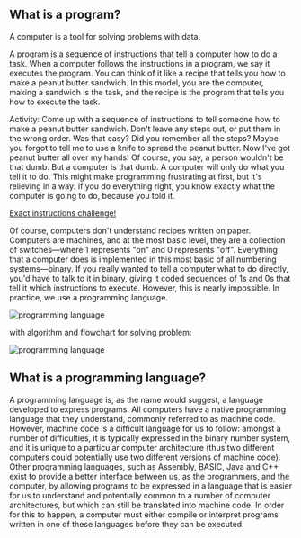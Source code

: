 ## What is a program?

A computer is a tool for solving problems with data.

A program is a sequence of instructions that tell a computer how to do a task. When a computer follows the instructions in a program, we say it executes the program. You can think of it like a recipe that tells you how to make a peanut butter sandwich. In this model, you are the computer, making a sandwich is the task, and the recipe is the program that tells you how to execute the task.

Activity: Come up with a sequence of instructions to tell someone how to make a peanut butter sandwich. Don't leave any steps out, or put them in the wrong order.
Was that easy? Did you remember all the steps? Maybe you forgot to tell me to use a knife to spread the peanut butter. Now I've got peanut butter all over my hands! Of course, you say, a person wouldn't be that dumb. But a computer is that dumb. A computer will only do what you tell it to do. This might make programming frustrating at first, but it's relieving in a way: if you do everything right, you know exactly what the computer is going to do, because you told it.

[Exact instructions challenge!](https://www.youtube.com/watch?v=Ct-lOOUqmyY)

Of course, computers don't understand recipes written on paper. Computers are machines, and at the most basic level, they are a collection of switches—where 1 represents "on" and 0 represents "off". Everything that a computer does is implemented in this most basic of all numbering systems—binary. If you really wanted to tell a computer what to do directly, you'd have to talk to it in binary, giving it coded sequences of 1s and 0s that tell it which instructions to execute. However, this is nearly impossible. In practice, we use a programming language.

![programming language](https://upload.wikimedia.org/wikipedia/commons/2/2d/Programming_language.png)

with algorithm and flowchart for solving problem:

![programming language](https://upload.wikimedia.org/wikipedia/commons/e/e9/Programming.png)

## What is a programming language?

A programming language is, as the name would suggest, a language developed to express programs. All computers have a native programming language that they understand, commonly referred to as machine code. However, machine code is a difficult language for us to follow: amongst a number of difficulties, it is typically expressed in the binary number system, and it is unique to a particular computer architecture (thus two different computers could potentially use two different versions of machine code). Other programming languages, such as Assembly, BASIC, Java and C++ exist to provide a better interface between us, as the programmers, and the computer, by allowing programs to be expressed in a language that is easier for us to understand and potentially common to a number of computer architectures, but which can still be translated into machine code. In order for this to happen, a computer must either compile or interpret programs written in one of these languages before they can be executed.
